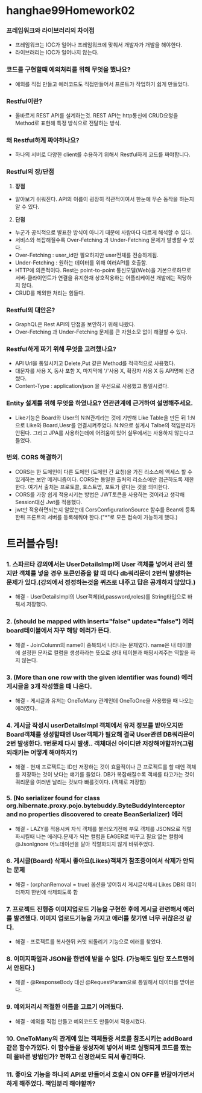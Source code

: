 # hanghae99Homework02


### 프레임워크와 라이브러리의 차이점
- 프레임워크는 IOC가 일어나 프레임워크에 맞춰서 개발자가 개발을 해야한다.
- 라이브러리는 IOC가 일어나지 않는다.

### 코드를 구현할때 예외처리를 위해 무엇을 했나요?
- 예외를 직접 만들고 에러코드도 직접만들어서 프론트가 작업하기 쉽게 만들었다.


### Restful이란?
- 올바르게 REST API를 설계하는것.
REST API는 http통신에 CRUD요청을 Method로 표현해 특정 방식으로 전달하는 방식.

### 왜 Restful하게 짜야하나요?
- 하나의 서버로 다양한 client를 수용하기 위해서 Restful하게 코드를 짜야합니다.

### Restful의 장/단점
1. **장점**
- 알아보기 쉬워진다. API의 이름이 굉장히 직관적이여서 한눈에 무슨 동작을 하는지 알 수 있다.
2. **단점**
- 누군가 공식적으로 발표한 방식이 아니기 때문에 사람마다 다르게 해석할 수 있다.
- 서비스와 복잡해질수록 Over-Fetching 과 Under-Fetching 문제가 발생할 수 있다.
- Over-Fetching : user_id만 필요하지만 user전체를 전송하게됨.
- Under-Fetching : 원하는 데이터를 위해 여러API를 호출함.
- HTTP에 의존적이다. Rest는 point-to-point 통신모델(Web)을 기본으로하므로 서버-클라이언트가 연결을 유지한채 상호작용하는 어플리케이션 개발에는 적당하지 않다. 
- CRUD를 제외한 처리는 힘들다.

### Restful의 대안은?
- GraphQL은 Rest API의 단점을 보안하기 위해 나왔다.
- Over-Fetching 과 Under-Fetching 문제를 큰 자원소모 없이 해결할 수 있다.
### Restful하게 짜기 위해 무엇을 고려했나요?
- API Url을 통일시키고 Delete,Put 같은 Method를 적극적으로 사용했다.
- 대문자를 사용 X, 동사 포함 X, 마지막에 '/'사용 X, 확장자 사용 X 등 API명에 신경썼다.
- Content-Type : application/json 을 우선으로 사용했고 통일시켰다.

### Entity 설계를 위해 무엇을 하였나요? 연관관계에 근거하여 설명해주세요.
- Like기능은 Board와 User의 N:N관계라는 것에 기반해 Like Table을 만든 뒤 1:N 으로 Like와 Board,Uesr를 연결시켜주었다.
N:N으로 설계시 Talbe의 책임분리가 안된다. 그리고 JPA를 사용하는데에 어려움이 있어 실무에서는 사용하지 않는다고 들었다.


### 번외. **CORS 해결하기**
- CORS는 한 도메인이 다른 도메인 (도메인 간 요청)을 가진 리소스에 액세스 할 수 있게하는 보안 메커니즘이다. CORS는 동일한 출처의 리소스에만 접근하도록 제한한다. 여기서 출처는 프로토콜, 호스트명, 포트가 같다는 것을 의미한다.
- CORS를 가장 쉽게 적용시키는 방법은 JWT토큰을 사용하는 것이라고 생각해 Session대신 Jwt를 적용했다.
- jwt만 적용하면되는지 알았는데 CorsConfigurationSource 함수를 Bean에 등록한뒤 프론트의 서버를 등록해줘야 한다.("\*"로 모든 접속이 가능하게 했다.)


# 트러블슈팅!
### 1. 스파르타 강의에서는 UserDetailsImpl에 User 객체를 넣어서 관리 했지만 객체를 넣을 경우 토큰인증을 할 때 마다 db쿼리문이 2번씩 발생하는 문제가 있다.(강의에서 정정하는것을 퀴즈로 내주고 답은 공개하지 않았다.)
- 해결 - UserDetailsImpl의 User객체(id,password,roles)를  String타입으로 바꿔서 저장했다.

### 2. (should be mapped with insert="false" update="false") 에러 board테이블에서 자꾸 해당 에러가 뜬다.
- 해결 - JoinColumn의 name이 중복되서 나타나는 문제였다. name은 내 테이블에 설정한 문자로 컬럼을 생성하라는 뜻으로 상대 테이블과 매핑시켜주는 역할을 하지 않는다.

### 3. (More than one row with the given identifier was found) 에러 게시글을 3개 작성했을 때 나온다.
- 해결 - 게시글과 유저는 OneToMany 관계인데 OneToOne을 사용했을 때 나오는 에러였다..

### 4. 게시글 작성시 userDetailsImpl 객체에서 유저 정보를 받아오지만 Board객체를 생성할때엔 User객체가 필요해 결국 User관련 DB쿼리문이 2번 발생한다. 1번문제 다시 발생..  객체대신 아이디만 저장해야할까?(그럼 외래키는 어떻게 해야하지?)
- 해결 - 현재 프로젝트는 ID만 저장하는 것이 효율적이나 큰 프로젝트를 할 때엔 객체를 저장하는 것이 낫다는 얘기를 들었다. DB가 복잡해질수록 객체를 타고가는 것이 쿼리문을 여러번 날리는 것보다 빠를것이다. (객체로 저장함)

### 5. (No serializer found for class org.hibernate.proxy.pojo.bytebuddy.ByteBuddyInterceptor and no properties discovered to create BeanSerializer) 에러
- 해결 - LAZY를 적용시켜 자식 객체를 불러오기전에 부모 객체를 JSON으로 직렬화시킬때 나는 에러다.문제가 되는 컬럼을 EAGER로 바꾸고 필요 없는 컬럼에 @JsonIgnore 어노테이션을 달아 직렬화되지 않게 바꿔주었다.

### 6. 게시글(Board) 삭제시 좋아요(Likes)객체가 참조중이여서 삭제가 안되는 문제
- 해결 - (orphanRemoval = true) 옵션을 넣어줘서 게시글삭제시 Likes DB의 데이터까지 한번에 삭제되도록 함

### 7. 프로젝트 진행중 이미지업로드 기능을 구현한 후에 게시글 관련해서 에러를 발견했다. 이미지 업로드기능을 가지고 에러를 찾기엔 너무 귀찮은것 같다.
- 해결 - 프로젝트를 복사한뒤 커밋 되돌리기 기능으로 에러를 찾았다.

### 8. 이미지파일과 JSON을 한번에 받을 수 없다. (가능해도 일단 포스트맨에서 안된다.)
- 해결 - @ResponseBody 대신 @RequestParam으로 통일해서 데이터를 받아온다.

### 9. 예외처리시 적절한 이름을 고르기 어려웠다.
- 해결 - 예외를 직접 만들고 예외코드도 만들어서 적용시켰다. 

### 10. OneToMany의 관계에 있는 객체들중 서로를 참조시키는 addBoard같은 함수가있다. 이 함수들을 생성자에 넣어서 바로 실행되게 코드를 짰는데 올바른 방법인가? 편하고 신경안써도 되서 좋긴하다.

### 11. 좋아요 기능을 하나의 API로 만들어서 호출시 ON OFF를 번갈아가면서 하게 해주었다. 책임분리 해야할까? 



